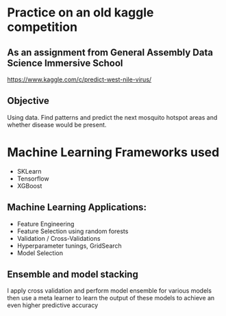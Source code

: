# Practice on an old kaggle competition
## As an assignment from General Assembly Data Science Immersive School


https://www.kaggle.com/c/predict-west-nile-virus/

## Objective
Using data. Find patterns and predict the next mosquito hotspot areas and whether disease would be present.

# Machine Learning Frameworks used
- SKLearn
- Tensorflow
- XGBoost

## Machine Learning Applications:
- Feature Engineering
- Feature Selection using random forests
- Validation / Cross-Validations
- Hyperparameter tunings, GridSearch
- Model Selection

## Ensemble and model stacking
I apply cross validation and perform model ensemble for various models then use a meta learner to learn the output of these models to achieve an even higher predictive accuracy


